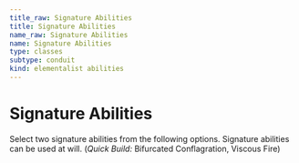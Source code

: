 ```yaml
---
title_raw: Signature Abilities
title: Signature Abilities
name_raw: Signature Abilities
name: Signature Abilities
type: classes
subtype: conduit
kind: elementalist abilities
---
```


# Signature Abilities

Select two signature abilities from the following options. Signature abilities can be used at will. (*Quick Build:* Bifurcated Conflagration, Viscous Fire)
